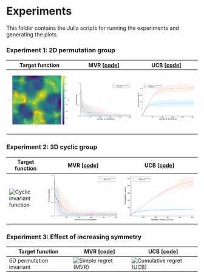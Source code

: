# Experiments

This folder contains the Julia scripts for running the experiments and generating the plots.

### Experiment 1: 2D permutation group

| Target function                                                              | MVR [[code](experiment_1_mvr.jl)]                             | UCB [[code](experiment_1_ucb.jl)]                                 |
| ---------------------------------------------------------------------------- | ------------------------------------------------------------- | ----------------------------------------------------------------- |
| ![Permutation invariant function](data/experiment_1_ucb/latent_function.png) | ![Simple regret (MVR)](data/experiment_1_mvr/regret_plot.png) | ![Cumulative regret (UCB)](data/experiment_1_ucb/regret_plot.png) |


### Experiment 2: 3D cyclic group

| Target function                                                         | MVR [[code](experiment_2_mvr.jl)]                             | UCB [[code](experiment_2_ucb.jl)]                                 |
| ----------------------------------------------------------------------- | ------------------------------------------------------------- | ----------------------------------------------------------------- |
| ![Cyclic invariant function](data/experiment_2_ucb/latent_function.png) | ![Simple regret (MVR)](data/experiment_2_mvr/regret_plot.png) | ![Cumulative regret (UCB)](data/experiment_2_ucb/regret_plot.png) |


### Experiment 3: Effect of increasing symmetry

| Target function          | MVR [[code](experiment_3_mvr.jl)]                             | UCB [[code](experiment_3_ucb.jl)]                                 |
| ------------------------ | ------------------------------------------------------------- | ----------------------------------------------------------------- |
| 6D permutation invariant | ![Simple regret (MVR)](data/experiment_3_mvr/regret_plot.png) | ![Cumulative regret (UCB)](data/experiment_3_ucb/regret_plot.png) |
